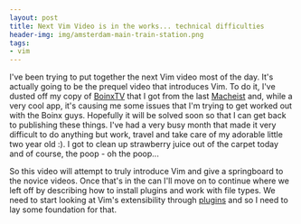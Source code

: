 ```yaml
---
layout: post
title: Next Vim Video is in the works... technical difficulties
header-img: img/amsterdam-main-train-station.png
tags:
- vim
---
```

I've been trying to put together the next Vim video most of the day. It's actually going to be the prequel video that introduces Vim. To do it, I've dusted off my copy of [BoinxTV](http://www.boingxtv.com) that I got from the last [Macheist](http://macheist.com) and, while a very cool app, it's causing me some issues that I'm trying to get worked out with the Boinx guys. Hopefully it will be solved soon so that I can get back to publishing these things. I've had a very busy month that made it very difficult to do anything but work, travel and take care of my adorable little two year old :). I got to clean up strawberry juice out of the carpet today and of course, the poop - oh the poop...


So this video will attempt to truly introduce Vim and give a springboard to the novice videos. Once that's in the can I'll move on to continue where we left off by describing how to install plugins and work with file types. We need to start looking at Vim's extensibility through [plugins](http://www.vim.org/scripts/script_search_results.php) and so I need to lay some foundation for that.
